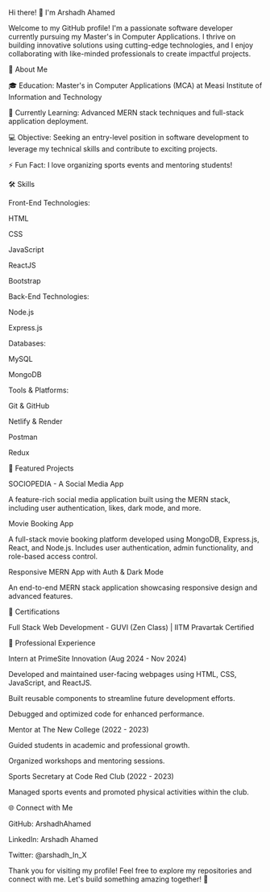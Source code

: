 Hi there! 👋 I'm Arshadh Ahamed

Welcome to my GitHub profile! I'm a passionate software developer currently pursuing my Master's in Computer Applications. I thrive on building innovative solutions using cutting-edge technologies, and I enjoy collaborating with like-minded professionals to create impactful projects.

🚀 About Me

🎓 Education: Master's in Computer Applications (MCA) at Measi Institute of Information and Technology

🌱 Currently Learning: Advanced MERN stack techniques and full-stack application deployment.

💻 Objective: Seeking an entry-level position in software development to leverage my technical skills and contribute to exciting projects.

⚡ Fun Fact: I love organizing sports events and mentoring students!

🛠 Skills

Front-End Technologies:

HTML

CSS

JavaScript

ReactJS

Bootstrap

Back-End Technologies:

Node.js

Express.js

Databases:

MySQL

MongoDB

Tools & Platforms:

Git & GitHub

Netlify & Render

Postman

Redux

📂 Featured Projects

SOCIOPEDIA - A Social Media App

A feature-rich social media application built using the MERN stack, including user authentication, likes, dark mode, and more.

Movie Booking App

A full-stack movie booking platform developed using MongoDB, Express.js, React, and Node.js. Includes user authentication, admin functionality, and role-based access control.

Responsive MERN App with Auth & Dark Mode

An end-to-end MERN stack application showcasing responsive design and advanced features.

📜 Certifications

Full Stack Web Development - GUVI (Zen Class) | IITM Pravartak Certified

💼 Professional Experience

Intern at PrimeSite Innovation (Aug 2024 - Nov 2024)

Developed and maintained user-facing webpages using HTML, CSS, JavaScript, and ReactJS.

Built reusable components to streamline future development efforts.

Debugged and optimized code for enhanced performance.

Mentor at The New College (2022 - 2023)

Guided students in academic and professional growth.

Organized workshops and mentoring sessions.

Sports Secretary at Code Red Club (2022 - 2023)

Managed sports events and promoted physical activities within the club.

🌐 Connect with Me

GitHub: ArshadhAhamed

LinkedIn: Arshadh Ahamed

Twitter: @arshadh_In_X

Thank you for visiting my profile! Feel free to explore my repositories and connect with me. Let's build something amazing together! 🚀
